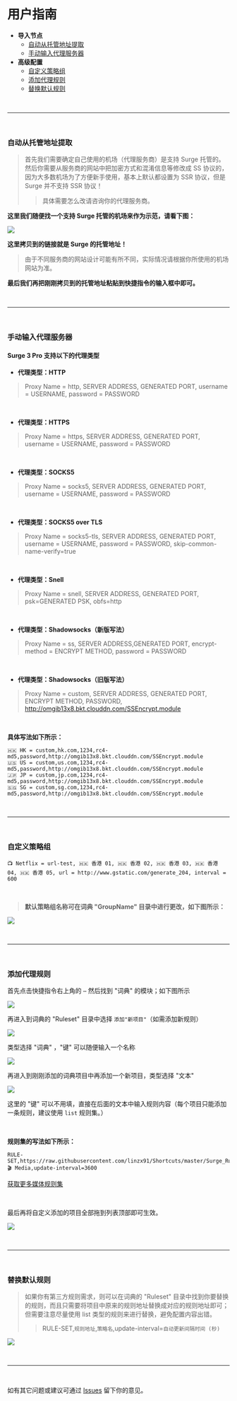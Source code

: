 # 用户指南
* **导入节点**
    * [自动从托管地址提取](#automatic_add_proxy)
    * [手动输入代理服务器](#manual_add_proxy)
* **高级配置**
    * [自定义策略组](#custom_group)
    * [添加代理规则](#addrule)
    * [替换默认规则](#replace)

<br>

-------

<br>

### 自动从托管地址提取
<a id="automatic_add_proxy"></a>

> 首先我们需要确定自己使用的机场（代理服务商）是支持 Surge 托管的。然后你需要从服务商的网站中把加密方式和混淆信息等修改成 SS 协议的，因为大多数机场为了方便新手使用，基本上默认都设置为 SSR 协议，但是 Surge 并不支持 SSR 协议！
>> 具体需要怎么改请咨询你的代理服务商。

**这里我们随便找一个支持 Surge 托管的机场来作为示范，请看下图：**

![](https://raw.githubusercontent.com/linzx91/Shortcuts/master/Images/Add_Proxy.png)

**这里拷贝到的链接就是 Surge 的托管地址！**

> 由于不同服务商的网站设计可能有所不同，实际情况请根据你所使用的机场网站为准。

**最后我们再把刚刚拷贝到的托管地址粘贴到快捷指令的输入框中即可。**

<br>

-------

<br>

### 手动输入代理服务器
<a id="manual_add_proxy"></a>

#### Surge 3 Pro 支持以下的代理类型

* **代理类型：HTTP**

> Proxy Name = http, SERVER ADDRESS, GENERATED PORT, username = USERNAME, password = PASSWORD

<br>

* **代理类型：HTTPS**

> Proxy Name = https, SERVER ADDRESS, GENERATED PORT, username = USERNAME, password = PASSWORD

<br>

* **代理类型：SOCKS5**

> Proxy Name = socks5, SERVER ADDRESS, GENERATED PORT, username = USERNAME, password = PASSWORD

<br>

* **代理类型：SOCKS5 over TLS**

> Proxy Name = socks5-tls, SERVER ADDRESS, GENERATED PORT, username = USERNAME, password = PASSWORD, skip-common-name-verify=true

<br>

* **代理类型：Snell**

> Proxy Name = snell, SERVER ADDRESS, GENERATED PORT, psk=GENERATED PSK, obfs=http

<br>

* **代理类型：Shadowsocks（新版写法）**

> Proxy Name = ss, SERVER ADDRESS,GENERATED PORT, encrypt-method = ENCRYPT METHOD, password = PASSWORD

<br>

* **代理类型：Shadowsocks（旧版写法）**

> Proxy Name = custom, SERVER ADDRESS, GENERATED PORT, ENCRYPT METHOD, PASSWORD, http://omgib13x8.bkt.clouddn.com/SSEncrypt.module

<br>

**具体写法如下所示：**

```
🇭🇰 HK = custom,hk.com,1234,rc4-md5,password,http://omgib13x8.bkt.clouddn.com/SSEncrypt.module
🇺🇸 US = custom,us.com,1234,rc4-md5,password,http://omgib13x8.bkt.clouddn.com/SSEncrypt.module
🇯🇵 JP = custom,jp.com,1234,rc4-md5,password,http://omgib13x8.bkt.clouddn.com/SSEncrypt.module
🇸🇬 SG = custom,sg.com,1234,rc4-md5,password,http://omgib13x8.bkt.clouddn.com/SSEncrypt.module
```

<br>

-------

<br>

### 自定义策略组
<a id="custom_group"></a>

```
📺 Netflix = url-test, 🇭🇰 香港 01, 🇭🇰 香港 02, 🇭🇰 香港 03, 🇭🇰 香港 04, 🇭🇰 香港 05, url = http://www.gstatic.com/generate_204, interval = 600
```

<br>

> **默认策略组名称可在词典 "GroupName" 目录中进行更改，如下图所示：**

![](https://raw.githubusercontent.com/linzx91/Shortcuts/master/Images/Group_Name.png)

<br>

-------

<br>

### 添加代理规则
<a id="addrule"></a>

首先点击快捷指令右上角的 `⋯` 然后找到 "词典" 的模块；如下图所示

![](https://raw.githubusercontent.com/linzx91/Shortcuts/master/Images/Add_Rules_01.png)
<br>

再进入到词典的 "Ruleset" 目录中选择 `添加"新项目"`（如需添加新规则）

![](https://raw.githubusercontent.com/linzx91/Shortcuts/master/Images/Add_Rules_02.png)
<br>

类型选择 "词典" ，"键" 可以随便输入一个名称

![](https://raw.githubusercontent.com/linzx91/Shortcuts/master/Images/Add_Rules_03.png)
<br>

再进入到刚刚添加的词典项目中再添加一个新项目，类型选择 "文本"

![](https://raw.githubusercontent.com/linzx91/Shortcuts/master/Images/Add_Rules_04.png)
<br>

这里的 "键" 可以不用填，直接在后面的文本中输入规则内容（每个项目只能添加一条规则，建议使用 `list` 规则集。）

<br>

**规则集的写法如下所示：**

```
RULE-SET,https://raw.githubusercontent.com/linzx91/Shortcuts/master/Surge_Rule_Updater/Ruleset/Media/Netflix.list,🎬 Media,update-interval=3600
```

[获取更多媒体规则集](https://github.com/linzx91/Shortcuts/tree/master/Surge_Rule_Updater/Ruleset/Media)

<br>

最后再将自定义添加的项目全部拖到列表顶部即可生效。

![](https://raw.githubusercontent.com/linzx91/Shortcuts/master/Images/Add_Rules_05.png)

<br>

-------

<br>

### 替换默认规则
<a id="replace"></a>

> 如果你有第三方规则需求，则可以在词典的 "Ruleset" 目录中找到你要替换的规则，而且只需要将项目中原来的规则地址替换成对应的规则地址即可；但需要注意尽量使用 list 类型的规则来进行替换，避免配置内容出错。
>> RULE-SET,`规则地址`,`策略名`,update-interval=`自动更新间隔时间 (秒)`

![](https://raw.githubusercontent.com/linzx91/Shortcuts/master/Images/Add_Rules_06.png)

<br>

-------

<br>

如有其它问题或建议可通过 [Issues](https://github.com/linzx91/Shortcuts/issues) 留下你的意见。